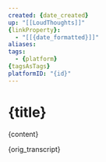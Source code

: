 ```yaml
---
created: {date_created}
up: "[[LoudThoughts]]"
{linkProperty}:
  - "[[{date_formatted}]]"
aliases:
tags: 
  - {platform}
{tagsAsTags}
platformID: "{id}"
---
```


# {title}

{content}

{orig_transcript}
